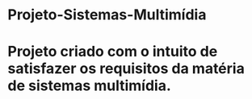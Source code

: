 # Projeto-Sistemas-Multimídia
# Projeto criado com o intuito de satisfazer os requisitos da matéria de sistemas multimídia.
